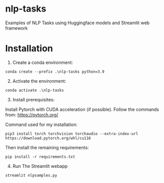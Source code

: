 # nlp-tasks
Examples of NLP Tasks using Huggingface models and Streamlit web framework

# Installation

1. Create a conda environment:

```
conda create --prefix .\nlp-tasks python=3.9
```

2. Activate the environment:

```
conda activate .\nlp-tasks
```

3. Install prerequisites:

Install Pytorch with CUDA acceleration (if possible). Follow the commands from: https://pytorch.org/

Command used for my installation:

```
pip3 install torch torchvision torchaudio --extra-index-url https://download.pytorch.org/whl/cu116
```

Then install the remaining requirements:

```
pip install -r requirements.txt
```

4. Run The Streamlit webapp

```
streamlit nlpsamples.py
```

